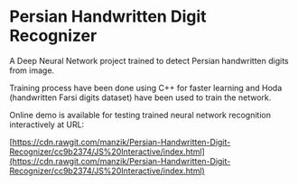 # Persian Handwritten Digit Recognizer

A Deep Neural Network project trained to detect Persian handwritten digits from image. 

Training process have been done using C++ for faster learning and Hoda (handwritten Farsi digits dataset) have been used to train the network.

Online demo is available for testing trained neural network recognition interactively at URL:

[https://cdn.rawgit.com/manzik/Persian-Handwritten-Digit-Recognizer/cc9b2374/JS%20Interactive/index.html](https://cdn.rawgit.com/manzik/Persian-Handwritten-Digit-Recognizer/cc9b2374/JS%20Interactive/index.html)
